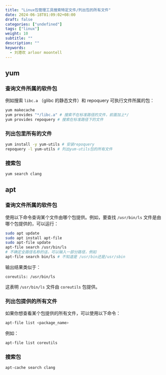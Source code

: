 ```yaml
---
title: "Linux包管理工具搜索特定文件/列出包的所有文件"
date: 2024-06-18T01:09:02+08:00
draft: false
categories: ["undefined"]
tags: ["linux"]
weight: 10
subtitle: ""
description: ""
keywords:
  - 刘港欢 arloor moontell
---
```


<!--more-->

## yum

### 查询文件所属的软件包

例如搜索 `libc.a` （glibc 的静态文件）和 repoquery 可执行文件所属的包：

```bash
yum makecache
yum provides "*/libc.a" # 搜索不在标准路径的文件，前面加上*/
yum provides repoquery # 搜索在标准路径下的文件
```

### 列出包里所有的文件

```bash
yum install -y yum-utils # 安装repoquery
repoquery -l yum-utils # 列出yum-utils包的所有文件
```

### 搜索包

```bash
yum search clang
```

## apt

### 查询文件所属的软件包

使用以下命令查询某个文件由哪个包提供。例如，要查找 `/usr/bin/ls` 文件是由哪个包提供的，可以运行：

```bash
sudo apt update
sudo apt install apt-file
sudo apt-file update
apt-file search /usr/bin/ls
# 不确定全路径名称的话，可以输入一部分路径，例如
apt-file search bin/ls # 不知道是 /usr/bin还是/usr/sbin
```

输出结果类似于：

```plaintext
coreutils: /usr/bin/ls
```

这表明 `/usr/bin/ls` 文件由 `coreutils` 包提供。

### 列出包提供的所有文件

如果你想查看某个包提供的所有文件，可以使用以下命令：

```bash
apt-file list <package_name>
```

例如：

```bash
apt-file list coreutils
```

### 搜索包

```bash
apt-cache search clang
```
